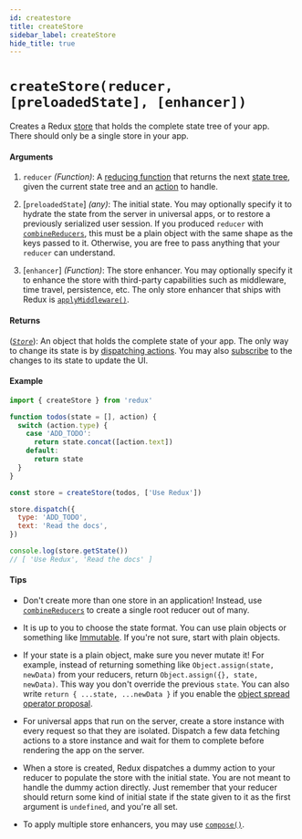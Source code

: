 ```yaml
---
id: createstore
title: createStore
sidebar_label: createStore
hide_title: true
---
```


# `createStore(reducer, [preloadedState], [enhancer])`

Creates a Redux [store](Store.md) that holds the complete state tree of your app.  
There should only be a single store in your app.

#### Arguments

1. `reducer` _(Function)_: A [reducing function](../Glossary.md#reducer) that returns the next [state tree](../Glossary.md#state), given the current state tree and an [action](../Glossary.md#action) to handle.

2. [`preloadedState`] _(any)_: The initial state. You may optionally specify it to hydrate the state from the server in universal apps, or to restore a previously serialized user session. If you produced `reducer` with [`combineReducers`](combineReducers.md), this must be a plain object with the same shape as the keys passed to it. Otherwise, you are free to pass anything that your `reducer` can understand.

3. [`enhancer`] _(Function)_: The store enhancer. You may optionally specify it to enhance the store with third-party capabilities such as middleware, time travel, persistence, etc. The only store enhancer that ships with Redux is [`applyMiddleware()`](./applyMiddleware.md).

#### Returns

([_`Store`_](Store.md)): An object that holds the complete state of your app. The only way to change its state is by [dispatching actions](Store.md#dispatchaction). You may also [subscribe](Store.md#subscribelistener) to the changes to its state to update the UI.

#### Example

```js
import { createStore } from 'redux'

function todos(state = [], action) {
  switch (action.type) {
    case 'ADD_TODO':
      return state.concat([action.text])
    default:
      return state
  }
}

const store = createStore(todos, ['Use Redux'])

store.dispatch({
  type: 'ADD_TODO',
  text: 'Read the docs',
})

console.log(store.getState())
// [ 'Use Redux', 'Read the docs' ]
```

#### Tips

- Don't create more than one store in an application! Instead, use [`combineReducers`](combineReducers.md) to create a single root reducer out of many.

- It is up to you to choose the state format. You can use plain objects or something like [Immutable](http://facebook.github.io/immutable-js/). If you're not sure, start with plain objects.

- If your state is a plain object, make sure you never mutate it! For example, instead of returning something like `Object.assign(state, newData)` from your reducers, return `Object.assign({}, state, newData)`. This way you don't override the previous `state`. You can also write `return { ...state, ...newData }` if you enable the [object spread operator proposal](../recipes/UsingObjectSpreadOperator.md).

- For universal apps that run on the server, create a store instance with every request so that they are isolated. Dispatch a few data fetching actions to a store instance and wait for them to complete before rendering the app on the server.

- When a store is created, Redux dispatches a dummy action to your reducer to populate the store with the initial state. You are not meant to handle the dummy action directly. Just remember that your reducer should return some kind of initial state if the state given to it as the first argument is `undefined`, and you're all set.

- To apply multiple store enhancers, you may use [`compose()`](./compose.md).
